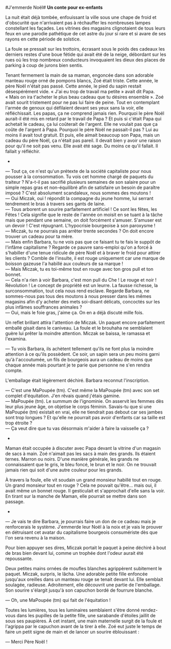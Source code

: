 #J'emmerde Noël#
**Un conte pour ex-enfants**

La nuit était déjà tombée, enfouissant la ville sous une chape de froid et d'obscurité que n'arrivaient pas à réchauffer les nombreuses lampes constellant les façades. Les vitrines des magasins clignotaient de tous leurs feux en une parodie pathétique de cet astre du jour si rare et si avare de ses rayons en cette période de solstice.

La foule se pressait sur les trottoirs, écrasant sous le poids des cadeaux les derniers restes d'une boue fétide qui avait été de la neige, débordant sur les rues où les trop nombreux conducteurs invoquaient les dieux des places de parking à coup de jurons bien sentis.

Tenant fermement la main de sa maman, engoncée dans son adorable manteau rouge orné de pompons blancs, Zoé était triste. Cette année, le père Noël n'était pas passé. Cette année, le pied du sapin restait désespérément vide. « J'ai eu trop de travail ma petite » avait dit Papa. « Mais on ira t'acheter le plus beau cadeau que tu désires ensemble ». Zoé avait sourit tristement pour ne pas lui faire de peine. 
Tout en contemplant l'armée de genoux qui défilaient devant ses yeux sans la voir, elle réfléchissait. Les papas, ça ne comprend jamais rien. Pourquoi le père Noël aurait-il été mis en retard par le travail de Papa ? Et puis si c'était Papa qui achetait le cadeau, ça lui coûterait de l'argent. Elle ne voulait pas que ça coûte de l'argent à Papa. Pourquoi le père Noël ne passait-il pas ? Lui au moins il avait tout gratuit. Et puis, elle aimait beaucoup son Papa, mais un cadeau du père Noël, ça n'était pas pareil. Il devait bien y avoir une raison pour qu'il ne soit pas venu. Elle avait été sage. Du moins ce qu'il fallait. Il fallait y réfléchir.

*

— Tout ça, ce n'est qu'un prétexte de la société capitaliste pour nous pousser à la consommation. Tu vois cet homme chargé de paquets du traiteur ? N'a-t-il pas sacrifié plusieurs semaines de son salaire pour un simple repas gras et non-équilibré afin de satisfaire un besoin de paraître imposé ? C'est absolument scandaleux, nous sommes des moutons !  
— Oui Miczak, oui ! répondit la compagne du jeune homme, lui serrant tendrement le bras à travers ses gants de laine.  
— Tous arborent un sourire parfaitement artificiel ! Ce sont les fêtes, les Fêtes ! Cela signifie que le reste de l'année on moisit en se tuant à la tâche mais que pendant une semaine, on doit forcément s'amuser. S'amuser est un devoir ! C'est répugnant. L'hypocrisie bourgeoise à son paroxysme !  
— Miczak, tu ne pourrais pas arrêter trente secondes ? On doit encore trouver un cadeau pour ta mère.  
— Mais enfin Barbara, tu ne vois pas que ce faisant tu te fais le suppôt de l'infâme capitalisme ? Regarde ce pauvre sans-emploi qu'on a forcé à s'habiller d'une tenue ridicule de père Noël et à braver le froid pour attirer les clients ? Comble de l'insulte, il est rouge uniquement car une marque de boisson gazeuse l'a habillé aux couleurs de sa marque !  
— Mais Miczak, tu es toi-même tout en rouge avec ton gros pull et ton bonnet.  
— Cela n'a rien à voir Barbara, c'est mon pull du Che ! Le rouge et noir ! Révolution ! Le concept de propriété est un leurre. La fausse richesse, la surconsommation, tout cela nous rend esclave. Regarde Barbara, ne sommes-nous pas tous des moutons à nous presser dans les mêmes magasins afin d'y acheter des mets soi-disant délicats, concoctés sur les plus infâmes souffrances animales ?  
— Oui, mais le foie gras, j'aime ça. On en a déjà discuté mille fois.

Un reflet brillant attira l'attention de Miczak. Un paquet encore parfaitement emballé gisait dans le caniveau. La foule et le brouhaha ne semblaient guère lui prêter la moindre attention. Miczak se baissa, le ramassa et l'examina.

— Tu vois Barbara, ils achètent tellement qu'ils ne font plus la moindre attention à ce qu'ils possèdent. Ce soir, un sapin sera un peu moins garni qu'à l'accoutumée, un fils de bourgeois aura un cadeau de moins que chaque année mais pourtant je te parie que personne ne s'en rendra compte.

L'emballage était légèrement déchiré. Barbara reconnut l'inscription.

— C'est une MaPoupée (tm). C'est même la MaPoupée (tm) avec son set complet d'équitation. J'en rêvais quand j'étais gamine.  
— MaPoupée (tm). Le summum de l'ignominie. On asservit les femmes dès leur plus jeune âge, on objetise le corps féminin. Savais-tu que si une MaPoupée (tm) existait en vrai, elle ne tiendrait pas debout car ses jambes sont trop longues ? Et qu'elle ne pourrait pas avoir d'enfants car sa taille est trop étroite ?  
— Ça veut dire que tu vas désormais m'aider à faire la vaisselle ça ?

*

Maman était occupée à discuter avec Papa devant la vitrine d'un magasin de sacs à main. Zoé n'aimait pas les sacs à main des grands. Ils étaient ternes. Marron ou noirs. D'une manière générale, les grands ne connaissaient que le gris, le bleu foncé, le brun et le noir. On ne trouvait jamais rien qui soit d'une autre couleur pour les grands.

À travers la foule, elle vit soudain un grand monsieur habillé tout en rouge. Un grand monsieur tout en rouge ? Cela ne pouvait qu'être... mais oui, il avait même un bonnet rouge. Il gesticulait et s'approchait d'elle sans la voir. En tirant sur la manche de Maman, elle pourrait se mettre dans son passage.

*

— Je vais te dire Barbara, je pourrais faire un don de ce cadeau mais je renforcerais le système. J'emmerde leur Noël à la noix et je vais le prouver en détruisant cet avatar du capitalisme bourgeois consumériste dès que l'on sera revenu à la maison.

Pour bien appuyer ses dires, Miczak portait le paquet à peine déchiré à bout de bras bien devant lui, comme un trophée dont l'odeur aurait été repoussante.

Deux petites mains ornées de moufles blanches agrippèrent subitement le paquet. Miczak, surpris, le lâcha. Une adorable petite fille enfoncée jusqu'aux oreilles dans un manteau rouge se tenait devant lui. Elle semblait soulagée, radieuse. Adroitement, elle découvrit une partie de l'emballage. Son sourire s'élargit jusqu'à son capuchon bordé de fourrure blanche.

— Oh, une MaPoupée (tm) qui fait de l'équitation !

Toutes les lumières, tous les luminaires semblaient s'être donné rendez-vous dans les pupilles de la petite fille, une sarabande d'étoiles jaillit de sous ses paupières. À cet instant, une main maternelle surgit de la foule et l'agrippa par le capuchon avant de la tirer à elle. Zoé eut juste le temps de faire un petit signe de main et de lancer un sourire éblouissant :

— Merci Père Noël !
